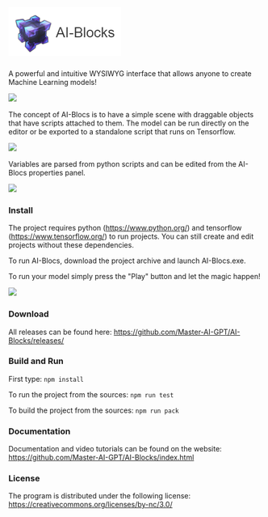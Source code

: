 # ![AI-Blocks](logo.png)
A powerful and intuitive WYSIWYG interface that allows anyone to create Machine Learning models!

<img src="https://raw.githubusercontent.com/https://github.com/Master-AI-GPT/AI-Blocks/master/ScreenShots/sc5.png" width="800">

The concept of AI-Blocs is to have a simple scene with draggable objects that have scripts attached to them. The model can be run directly on the editor or be exported to a standalone script that runs on Tensorflow. 

<img src="https://raw.githubusercontent.com/https://github.com/Master-AI-GPT/AI-Blocks/master/ScreenShots/sc2.png" width="500">

Variables are parsed from python scripts and can be edited from the AI-Blocs properties panel.

<img src="https://raw.githubusercontent.com/https://github.com/Master-AI-GPT/AI-Blocks/master/ScreenShots/sc3.png" width="500">

### Install

The project requires python (https://www.python.org/) and tensorflow (https://www.tensorflow.org/) to run projects. You can still create and edit projects without these dependencies.

To run AI-Blocs, download the project archive and launch AI-Blocs.exe.

To run your model simply press the "Play" button and let the magic happen! 

<img src="https://raw.githubusercontent.com/https://github.com/Master-AI-GPT/AI-Blocks/master/ScreenShots/sc6.png">

### Download

All releases can be found here: https://github.com/Master-AI-GPT/AI-Blocks/releases/

### Build and Run

First type:
```npm install```
  
To run the project from the sources:
```npm run test```
  
To build the project from the sources:
```npm run pack```

### Documentation

Documentation and video tutorials can be found on the website: https://github.com/Master-AI-GPT/AI-Blocks/index.html

### License

The program is distributed under the following license: https://creativecommons.org/licenses/by-nc/3.0/

